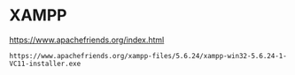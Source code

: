 # XAMPP
https://www.apachefriends.org/index.html

    https://www.apachefriends.org/xampp-files/5.6.24/xampp-win32-5.6.24-1-VC11-installer.exe
    
